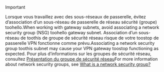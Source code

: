 > [!IMPORTANT]
> <span data-ttu-id="5a92f-101">Lorsque vous travaillez avec des sous-réseaux de passerelle, évitez d’association d’un sous-réseau de passerelle de réseau sécurité (groupe) toohello.</span><span class="sxs-lookup"><span data-stu-id="5a92f-101">When working with gateway subnets, avoid associating a network security group (NSG) toohello gateway subnet.</span></span> <span data-ttu-id="5a92f-102">Association d’un sous-réseau de toothis de groupe de sécurité réseau risque de votre toostop de passerelle VPN fonctionne comme prévu.</span><span class="sxs-lookup"><span data-stu-id="5a92f-102">Associating a network security group toothis subnet may cause your VPN gateway toostop functioning as expected.</span></span> <span data-ttu-id="5a92f-103">Pour plus d’informations sur les groupes de sécurité réseau, consultez [Présentation du groupe de sécurité réseau](../articles/virtual-network/virtual-networks-nsg.md)</span><span class="sxs-lookup"><span data-stu-id="5a92f-103">For more information about network security groups, see [What is a network security group?](../articles/virtual-network/virtual-networks-nsg.md)</span></span>
> 
> 

